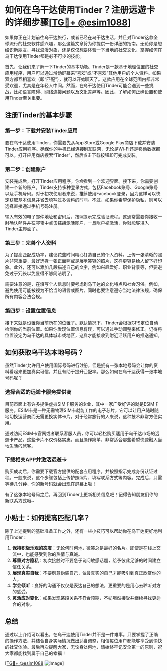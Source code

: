 # 如何在乌干达使用Tinder？注册远遊卡的详细步骤[[TG💪+ @esim1088](https://t.me/s/esim1088)]

如果你正在计划前往乌干达旅行，或者已经在乌干达生活，并且对Tinder这款全球流行的社交软件感兴趣，那么这篇文章将为你提供一份详细的指南。无论你是想结识新朋友、寻找浪漫对象，还是仅仅想要体验一下当地的社交文化，掌握如何在乌干达使用Tinder都是必不可少的技能。

首先，让我们来了解一下Tinder的基本功能。Tinder是一款基于地理位置的社交应用程序，用户可以通过滑动屏幕来“喜欢”或“不喜欢”其他用户的个人资料。如果双方都互相喜欢（即“匹配”），就可以开始聊天了。这款应用在全球范围内都非常受欢迎，尤其是在年轻人中间。然而，在乌干达使用Tinder可能会遇到一些挑战，比如语言障碍、网络连接问题以及文化差异等。因此，了解如何正确设置和使用Tinder至关重要。

## 注册Tinder的基本步骤

### 第一步：下载并安装Tinder应用

要在乌干达使用Tinder，你需要先从App Store或Google Play商店下载并安装Tinder应用程序。确保你的手机已经连接到互联网，无论是Wi-Fi还是移动数据都可以。打开应用商店搜索“Tinder”，然后点击下载按钮即可完成安装。

### 第二步：创建账户

安装完成后，打开Tinder应用程序，你会看到一个欢迎界面。接下来，你需要创建一个新的账户。Tinder支持多种登录方式，包括Facebook账号、Google账号以及手机号码。对于初次使用者来说，推荐使用Facebook登录，因为这样可以快速获取基本信息并省去填写过多资料的时间。不过，如果你希望保护隐私，则可以选择直接通过手机号码注册。

输入有效的电子邮件地址和密码后，按照提示完成验证流程。这通常需要你接收一封确认邮件并在邮箱中点击链接激活账户。一旦账户被激活，你就能够进入Tinder主界面了。

### 第三步：完善个人资料

为了提高匹配成功率，建议花些时间精心打造自己的个人资料。上传一张清晰的照片非常重要，最好选择一张正面照或是展示笑容的照片，这样更容易给人留下好印象。此外，还可以添加几段描述自己的文字，例如兴趣爱好、职业背景等，但要避免过于冗长以免显得不够简洁明了。

需要注意的是，在填写个人信息时要考虑到乌干达的文化特点和社会习俗。例如，避免使用可能被视为不恰当的语言或图片。同时也要注意遵守当地法律法规，确保所有内容合法合规。

### 第四步：设置位置信息

接下来就是设置你当前所在的位置了。默认情况下，Tinder会根据GPS定位自动检测你的当前位置。如果你发现位置信息有误，可以通过手动调整来修正。记得将位置设定为乌干达的具体城市或地区，这样才能接收到附近活跃用户的推送通知。

## 如何获取乌干达本地号码？

虽然Tinder允许用户使用国际号码进行注册，但是拥有一张本地号码会让你的资料看起来更加真实可信，并且有助于提升匹配率。那么如何在乌干达获得一张本地号码呢？

### 选择合适的远遊卡服务提供商

目前市面上有许多提供虚拟SIM卡服务的企业，其中一家广受好评的就是ESIM卡服务。ESIM卡是一种无需物理SIM卡就能工作的电子芯片，它可以让用户随时随地切换运营商而无需更换实体卡片。对于经常旅行的人来说，这种技术非常方便实用。

通过访问ESIM卡官网或者联系客服人员，你可以轻松购买适用于乌干达市场的远遊卡产品。这些卡片不仅价格实惠，而且操作简单，非常适合那些希望快速融入当地生活的旅客。

### 下载相关APP并激活远遊卡

购买成功后，你需要下载官方提供的配套应用程序，并按照指示完成身份认证过程。一般来说，这个步骤包括上传护照照片、填写联系方式等内容。完成后，只需等待几分钟，你的新号码就会出现在屏幕上啦！

有了这张本地号码之后，再回到Tinder上更新相关信息吧！记得告知朋友们你的新联系方式哦~

## 小贴士：如何提高匹配几率？

除了上述提到的基础准备工作之外，还有一些小技巧可以帮助你在乌干达更好地利用Tinder：

1. **保持积极乐观的态度**：无论何时何地，微笑总是最好的名片。即使是在线上交流中，也能感受到你的热情与真诚。
2. **尊重对方隐私**：初次接触时不要急于询问敏感话题，给予彼此足够的时间建立信任关系。
3. **展现真实自我**：不要刻意伪装自己，做最真实的自己才能吸引到真正欣赏你的人。
4. **学会倾听**：良好的沟通不仅仅是表达自己的想法，更重要的是用心去聆听对方的感受。
5. **灵活应对变化**：如果发现某段关系不符合预期，不妨坦然接受并继续寻找更适合的对象。

## 总结

通过以上介绍可以看出，在乌干达使用Tinder并不是一件难事。只要掌握了正确的操作方法，并结合自身实际情况做出适当调整，相信每位用户都能够享受到愉快的社交体验。最后再次提醒大家，无论身处何地，请始终牢记安全第一的原则，祝大家都能找到属于自己的幸福！

[[TG💪+ @esim1088](https://t.me/s/esim1088) ![Image](https://i.postimg.cc/4NQfJmqS/Snipaste-2025-05-13-00-14-12.png)]